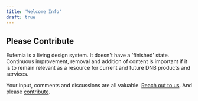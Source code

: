 ```yaml
---
title: 'Welcome Info'
draft: true
---
```


## Please Contribute

Eufemia is a living design system. It doesn't have a 'finished' state. Continuous improvement, removal and addition of content is important if it is to remain relevant as a resource for current and future DNB products and services.

Your input, comments and discussions are all valuable. [Reach out to us](/design-system/contact). And please [contribute](/uilib/development).
